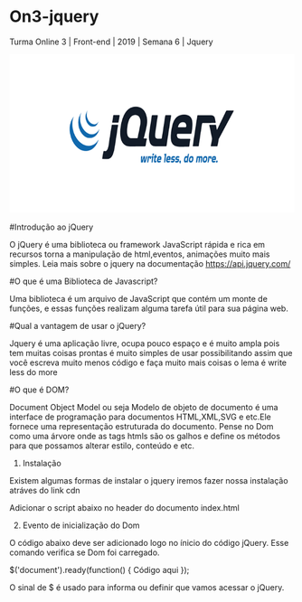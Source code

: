 # On3-jquery
Turma Online 3 | Front-end | 2019 | Semana 6 | Jquery

![Logo-jquery](https://github.com/reprograma/On3-jquery/blob/master/jquery-logo-white.png)

#Introdução ao jQuery

O jQuery é uma biblioteca ou framework JavaScript rápida e rica em recursos torna a manipulação de html,eventos, animações muito mais simples.
Leia mais sobre o jquery na documentação https://api.jquery.com/

#O que é uma Biblioteca de Javascript?

Uma biblioteca é um arquivo de JavaScript que contém um monte de funções, e essas funções realizam alguma tarefa útil para sua página web.

#Qual a vantagem de usar o jQuery?

Jquery é uma aplicação livre, ocupa pouco espaço e é muito ampla pois tem muitas coisas prontas é muito simples de usar possibilitando assim que você escreva muito menos código e faça muito mais coisas o lema é write less do more

#O que é DOM?

Document Object Model ou seja Modelo de objeto de documento é uma interface de programação para documentos HTML,XML,SVG e etc.Ele fornece uma representação estruturada do documento.
Pense no Dom como uma árvore onde as tags htmls são os galhos e define os métodos para que possamos alterar estilo, conteúdo e etc.

1. Instalação

Existem algumas formas de instalar o jquery iremos fazer nossa instalação atráves do link cdn

Adicionar o script abaixo no header do documento index.html

<script src="https://ajax.googleapis.com/ajax/libs/jquery/3.4.1/jquery.min.js"></script>


2. Evento de inicialização do Dom

O código abaixo deve ser adicionado logo no ínicio do código jQuery. Esse comando verifica se Dom foi carregado.

$('document').ready(function() {
    Código aqui
});

O sinal de $ é usado para informa ou definir que vamos acessar o jQuery.
